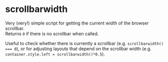 # scrollbarwidth

Very (very!) simple script for getting the current width of the browser scrollbar.  
Returns `0` if there is no scrollbar when called.  

Useful to check whether there is currently a scrollbar (e.g. `scrollbarwidth() === 0`), or for adjusting layouts that depend on the scrollbar width (e.g. `container.style.left = scrollbarwidth()*0.5`).

